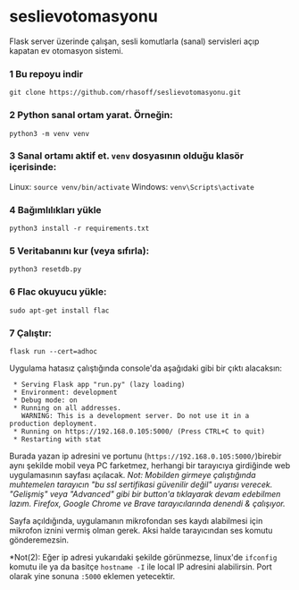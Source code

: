 # seslievotomasyonu
Flask server üzerinde çalışan, sesli komutlarla (sanal) servisleri açıp kapatan ev otomasyon sistemi.


### 1 Bu repoyu indir
`git clone https://github.com/rhasoff/seslievotomasyonu.git`

### 2 Python sanal ortam yarat. Örneğin:
`python3 -m venv venv`

### 3 Sanal ortamı aktif et. `venv` dosyasının olduğu klasör içerisinde:
Linux:
`source venv/bin/activate`
Windows: 
`venv\Scripts\activate`

### 4 Bağımlılıkları yükle
`python3 install -r requirements.txt`

### 5 Veritabanını kur (veya sıfırla):
`python3 resetdb.py`

### 6 Flac okuyucu yükle:
`sudo apt-get install flac`


### 7 Çalıştır:
`flask run --cert=adhoc`


Uygulama hatasız çalıştığında console'da aşağıdaki gibi bir çıktı alacaksın:
```shell
 * Serving Flask app "run.py" (lazy loading)
 * Environment: development
 * Debug mode: on
 * Running on all addresses.
   WARNING: This is a development server. Do not use it in a production deployment.
 * Running on https://192.168.0.105:5000/ (Press CTRL+C to quit)
 * Restarting with stat
 ```

Burada yazan ip adresini ve portunu (`https://192.168.0.105:5000/`)birebir aynı şekilde mobil veya PC farketmez, herhangi bir tarayıcıya girdiğinde web uygulamasının sayfası açılacak.
*Not: Mobilden girmeye çalıştığında muhtemelen tarayıcın "bu ssl sertifikasi güvenilir değil" uyarısı verecek. "Gelişmiş" veya "Advanced" gibi bir button'a tıklayarak devam edebilmen lazım. Firefox, Google Chrome ve Brave tarayıcılarında denendi & çalışıyor.*

Sayfa açıldığında, uygulamanın mikrofondan ses kaydı alabilmesi için mikrofon iznini vermiş olman gerek. Aksi halde tarayıcından ses komutu gönderemezsin.

*Not(2): Eğer ip adresi yukarıdaki şekilde görünmezse, linux'de `ifconfig` komutu ile ya da basitçe `hostname -I` ile local IP adresini alabilirsin. Port olarak yine sonuna `:5000` eklemen yetecektir.


